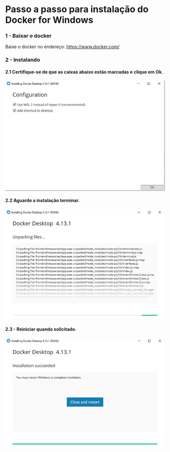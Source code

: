 # Passo a passo para instalação do Docker for Windows

### 1 - Baixar o docker
Baixe o docker no endereço: https://www.docker.com/

### 2 - Instalando

#### 2.1 Certifique-se de que as caixas abaixo estão marcadas e clique em Ok.

![](./images/install-01.jpg)

#### 2.2 Aguarde a instalação terminar.

![](./images/install-02.jpg)

#### 2.3 - Reiniciar quando solicitado.

![](./images/install-03.jpg)

